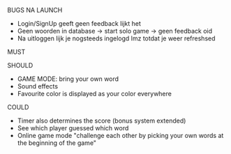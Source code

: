 BUGS NA LAUNCH
- Login/SignUp geeft geen feedback lijkt het
- Geen woorden in database -> start solo game -> geen feedback oid
- Na uitloggen lijk je nogsteeds ingelogd lmz totdat je weer refreshsed


MUST

SHOULD
- GAME MODE: bring your own word
- Sound effects
- Favourite color is displayed as your color everywhere

COULD
- Timer also determines the score (bonus system extended)
- See which player guessed which word
- Online game mode "challenge each other by picking your own words at the beginning of the game"
